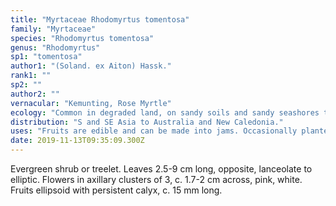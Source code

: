 ```yaml
---
title: "Myrtaceae Rhodomyrtus tomentosa"
family: "Myrtaceae"
species: "Rhodomyrtus tomentosa"
genus: "Rhodomyrtus"
sp1: "tomentosa"
author1: "(Soland. ex Aiton) Hassk."
rank1: ""
sp2: ""
author2: ""
vernacular: "Kemunting, Rose Myrtle"
ecology: "Common in degraded land, on sandy soils and sandy seashores to 1000 m."
distribution: "S and SE Asia to Australia and New Caledonia."
uses: "Fruits are edible and can be made into jams. Occasionally planted as ornamental."
date: 2019-11-13T09:35:09.300Z
---
```

Evergreen shrub or treelet. Leaves 2.5-9 cm long, opposite, lanceolate to elliptic. Flowers in axillary clusters of 3, c. 1.7-2 cm across, pink, white. Fruits ellipsoid with persistent calyx, c. 15 mm long.